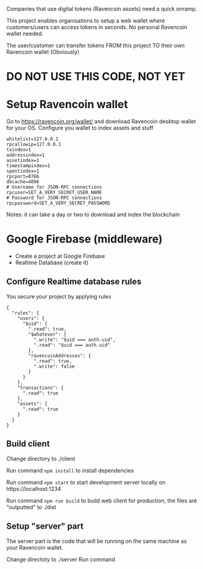 Companies that use digital tokens (Ravencoin assets) need a quick onramp.

This project enables organisations to setup a web wallet where customers/users can access tokens in seconds.
No personal Ravencoin wallet needed.

The user/customer can transfer tokens FROM this project TO their own Ravencoin wallet (Obviously) 


# DO NOT USE THIS CODE, NOT YET

# Setup Ravencoin wallet

Go to https://ravencoin.org/wallet/ and download Ravencoin desktop wallet for your OS.
Configure you wallet to index assets and stuff
```server=1
whitelist=127.0.0.1
rpcallowip=127.0.0.1
txindex=1
addressindex=1
assetindex=1
timestampindex=1
spentindex=1 
rpcport=8766
dbcache=4096
# Username for JSON-RPC connections
rpcuser=SET_A_VERY_SECRET_USER_NAME
# Password for JSON-RPC connections
rpcpassword=SET_A_VERY_SECRET_PASSWORD
```
Notes: it can take a day or two to download and index the blockchain

# Google Firebase (middleware)
+ Create a project at Google Firebase
+ Realtime Database (create it)

## Configure Realtime database rules
You secure your project by applying rules
```
{
  "rules": {
    "users": {
      "$uid": {
        ".read": true,
        "$whatever": {
          ".write": "$uid === auth.uid",
          ".read": "$uid === auth.uid"
        },
        "ravencoinAddresses": {
          ".read": true,
          ".write": false
        }
      }
    },
    "transactions": {
      ".read": true
    },
    "assets": {
      ".read": true
    }
  }
}
```
## Build client
Change directory to ./client

Run command ```npm install``` to install dependencies

Run command ```npm start``` to start development server locally on https://localhost:1234

Run command ```npm run build``` to build web client for production, the files are "outputted" to ./dist

## Setup "server" part
The server part is the code that will be running on the same machine as your Ravencoin wallet.

Change directoty to ./server
Run command 

